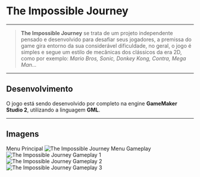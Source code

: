 # The Impossible Journey

---

> __The Impossible Journey__ se trata de um projeto independente pensado e desenvolvido para desafiar seus jogadores, a premissa do game gira entorno da sua considerável dificuldade, no geral, o jogo é simples e segue um estilo de mecânicas dos clássicos da era 2D, como por exemplo: *Mario Bros, Sonic, Donkey Kong, Contra, Mega Man...*

---

## Desenvolvimento

O jogo está sendo desenvolvido por completo na engine __GameMaker Studio 2__, utilizando a linguagem __GML__.

---

## Imagens

Menu Principal
![The Impossible Journey Menu](https://github.com/LuizHenriqueLobo1/The-Impossible-Journey/blob/master/datafiles/images/The_Impossible_Journey_Print_Menu.png)
Gameplay
![The Impossible Journey Gameplay 1](https://github.com/LuizHenriqueLobo1/The-Impossible-Journey/blob/master/datafiles/images/The_Impossible_Journey_Print_Gameplay_1.png)
![The Impossible Journey Gameplay 2](https://github.com/LuizHenriqueLobo1/The-Impossible-Journey/blob/master/datafiles/images/The_Impossible_Journey_Print_Gameplay_2.png)
![The Impossible Journey Gameplay 3](https://github.com/LuizHenriqueLobo1/The-Impossible-Journey/blob/master/datafiles/images/The_Impossible_Journey_Print_Gameplay_3.png)